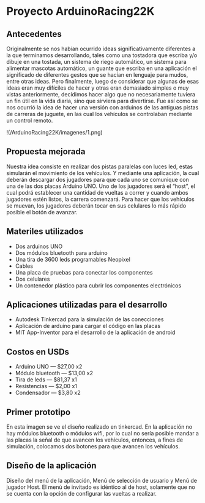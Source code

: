 # Proyecto ArduinoRacing22K

## Antecedentes

Originalmente se nos habían ocurrido ideas significativamente diferentes a la que terminamos desarrollando, tales como una tostadora que escriba y/o dibuje en una tostada, un sistema de riego automático, un sistema para alimentar mascotas automático, un guante que escriba en una aplicación el significado de diferentes gestos que se hacían en lenguaje para mudos, entre otras ideas. Pero finalmente, luego de considerar que algunas de esas ideas eran muy difíciles de hacer y otras eran demasiado simples o muy vistas anteriormente, decidimos hacer algo que no necesariamente tuviera un fin útil en la vida diaria, sino que sirviera para divertirse. Fue así como se nos ocurrió la idea de hacer una versión con arduinos de las antiguas pistas de carreras de juguete, en las cual los vehículos se controlaban mediante un control remoto.

!(/ArduinoRacing22K/imagenes/1.png)

## Propuesta mejorada

Nuestra idea consiste en realizar dos pistas paralelas con luces led, estas simularán el movimiento de los vehículos. Y mediante una aplicación, la cual deberán descargar dos jugadores para que cada uno se comunique con una de las dos placas Arduino UNO. Uno de los jugadores será el “host”, el cual podrá establecer una cantidad de vueltas a correr y cuando ambos jugadores estén listos, la carrera comenzará. Para hacer que los vehículos se muevan, los jugadores deberán tocar en sus celulares lo más rápido posible el botón de avanzar.

## Materiles utilizados

* Dos arduinos UNO
* Dos módulos bluetooth para arduino
* Una tira de 3600 leds programables Neopixel
* Cables
* Una placa de pruebas para conectar los componentes
* Dos celulares
* Un contenedor plástico para cubrir los componentes electrónicos

## Aplicaciones utilizadas para el desarrollo

* Autodesk Tinkercad para la simulación de las conecciones
* Aplicación de arduino para cargar el código en las placas
* MIT App-Inventor para el desarrollo de la aplicación de android

## Costos en USDs

* Arduino UNO — $27,00 x2
* Módulo bluetooth — $13,00 x2
* Tira de leds — $81,37 x1
* Resistencias — $2,00 x1 
* Condensador — $3,80 x2

## Primer prototipo

En esta imagen se ve el diseño realizado en tinkercad. En la aplicación no hay módulos bluetooth o módulos wifi, por lo cual no sería posible mandar a las placas la señal de que avancen los vehículos, entonces, a fines de simulación, colocamos dos botones para que avancen los vehículos.

## Diseño de la aplicación

Diseño del menú de la aplicación, Menú de selección de usuario y Menú de jugador Host. El menú de invitado es idéntico al de host, solamente que no se cuenta con la opción de configurar las vueltas a realizar.



